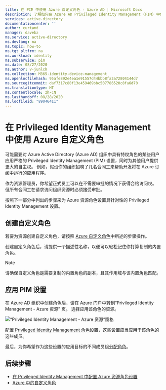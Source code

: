```yaml
---
title: 在 PIM 中使用 Azure 自定义角色 - Azure AD | Microsoft Docs
description: 了解如何在 Azure AD Privileged Identity Management (PIM) 中使用 Azure 自定义角色。
services: active-directory
documentationcenter: ''
author: curtand
manager: daveba
ms.service: active-directory
ms.devlang: na
ms.topic: how-to
ms.tgt_pltfrm: na
ms.workload: identity
ms.subservice: pim
ms.date: 08/27/2020
ms.author: v-junlch
ms.collection: M365-identity-device-management
ms.openlocfilehash: 95afe892e4ea1e91557d44bbb8fa3a72804144d7
ms.sourcegitcommit: daf7317c80f13e459469bbc507786520c8fa6d70
ms.translationtype: HT
ms.contentlocale: zh-CN
ms.lasthandoff: 08/28/2020
ms.locfileid: "89046411"
---
```

# <a name="use-azure-custom-roles-in-privileged-identity-management"></a>在 Privileged Identity Management 中使用 Azure 自定义角色

可能需要对 Azure Active Directory (Azure AD) 组织中具有特权角色的某些用户应用严格的 Privileged Identity Management (PIM) 设置，同时为其他用户提供更大的自主权。 例如，假设你的组织招聘了几名合同工来帮助开发将在 Azure 订阅中运行的应用程序。

作为资源管理员，你希望正式员工可以在不需要审批的情况下获得合格访问权。 但所有合同工在请求访问组织资源时必须接受审批。

按照下一部分中列出的步骤来为 Azure 资源角色设置具针对性的 Privileged Identity Management 设置。

## <a name="create-the-custom-role"></a>创建自定义角色

若要为资源创建自定义角色，请按照 [Azure 自定义角色](../role-based-access-control-custom-roles.md)中所述的步骤操作。

创建自定义角色后，请提供一个描述性名称，以便可以轻松记住你打算复制的内置角色。

> [!NOTE]
> 请确保自定义角色是需要复制的内置角色的副本，且其作用域与该内置角色匹配。

## <a name="apply-pim-settings"></a>应用 PIM 设置

在 Azure AD 组织中创建角色后，请在 Azure 门户中转到“Privileged Identity Management - Azure 资源”  页。 选择应用该角色的资源。

![“Privileged Identity Management - Azure 资源”窗格](./media/pim-resource-roles-custom-role-policy/aadpim-manage-azure-resource-some-there.png)

[配置 Privileged Identity Management 角色设置](pim-resource-roles-configure-role-settings.md)，这些设置应当应用于该角色的这些成员。

最后，为你希望作为这些设置的应用目标的不同成员组[分配角色](pim-resource-roles-assign-roles.md)。

## <a name="next-steps"></a>后续步骤

- [在 Privileged Identity Management 中配置 Azure 资源角色设置](pim-resource-roles-configure-role-settings.md)
- [Azure 中的自定义角色](../../role-based-access-control/custom-roles.md)

